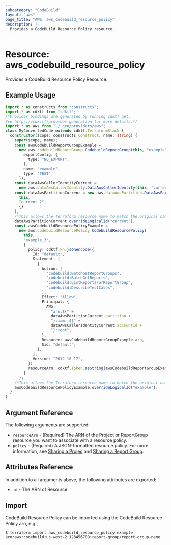 ```yaml
---
subcategory: "CodeBuild"
layout: "aws"
page_title: "AWS: aws_codebuild_resource_policy"
description: |-
  Provides a CodeBuild Resource Policy resource.
---
```


# Resource: aws_codebuild_resource_policy

Provides a CodeBuild Resource Policy Resource.

## Example Usage

```typescript
import * as constructs from "constructs";
import * as cdktf from "cdktf";
/*Provider bindings are generated by running cdktf get.
See https://cdk.tf/provider-generation for more details.*/
import * as aws from "./.gen/providers/aws";
class MyConvertedCode extends cdktf.TerraformStack {
  constructor(scope: constructs.Construct, name: string) {
    super(scope, name);
    const awsCodebuildReportGroupExample =
      new aws.codebuildReportGroup.CodebuildReportGroup(this, "example", {
        exportConfig: {
          type: "NO_EXPORT",
        },
        name: "example",
        type: "TEST",
      });
    const dataAwsCallerIdentityCurrent =
      new aws.dataAwsCallerIdentity.DataAwsCallerIdentity(this, "current", {});
    const dataAwsPartitionCurrent = new aws.dataAwsPartition.DataAwsPartition(
      this,
      "current_2",
      {}
    );
    /*This allows the Terraform resource name to match the original name. You can remove the call if you don't need them to match.*/
    dataAwsPartitionCurrent.overrideLogicalId("current");
    const awsCodebuildResourcePolicyExample =
      new aws.codebuildResourcePolicy.CodebuildResourcePolicy(
        this,
        "example_3",
        {
          policy: cdktf.Fn.jsonencode({
            Id: "default",
            Statement: [
              {
                Action: [
                  "codebuild:BatchGetReportGroups",
                  "codebuild:BatchGetReports",
                  "codebuild:ListReportsForReportGroup",
                  "codebuild:DescribeTestCases",
                ],
                Effect: "Allow",
                Principal: {
                  AWS:
                    "arn:${" +
                    dataAwsPartitionCurrent.partition +
                    "}:iam::${" +
                    dataAwsCallerIdentityCurrent.accountId +
                    "}:root",
                },
                Resource: awsCodebuildReportGroupExample.arn,
                Sid: "default",
              },
            ],
            Version: "2012-10-17",
          }),
          resourceArn: cdktf.Token.asString(awsCodebuildReportGroupExample.arn),
        }
      );
    /*This allows the Terraform resource name to match the original name. You can remove the call if you don't need them to match.*/
    awsCodebuildResourcePolicyExample.overrideLogicalId("example");
  }
}

```

## Argument Reference

The following arguments are supported:

* `resourceArn` - (Required) The ARN of the Project or ReportGroup resource you want to associate with a resource policy.
* `policy` - (Required) A JSON-formatted resource policy. For more information, see [Sharing a Projec](https://docs.aws.amazon.com/codebuild/latest/userguide/project-sharing.html#project-sharing-share) and [Sharing a Report Group](https://docs.aws.amazon.com/codebuild/latest/userguide/report-groups-sharing.html#report-groups-sharing-share).

## Attributes Reference

In addition to all arguments above, the following attributes are exported:

* `id` - The ARN of Resource.

## Import

CodeBuild Resource Policy can be imported using the CodeBuild Resource Policy arn, e.g.,

```
$ terraform import aws_codebuild_resource_policy.example arn:aws:codebuild:us-west-2:123456789:report-group/report-group-name
```

<!-- cache-key: cdktf-0.17.0-pre.15 input-c20a6f160ec1fc99713cf583fc6f58d9ac72d8ba8804d7256b93e24325cdb480 -->